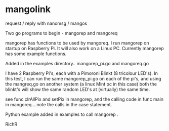# mangolink
request / reply with nanomsg / mangos

Two go programs to begin - mangorep and mangoreq

mangorep has functions to be used by mangoreq.
I run mangorep on startup on Raspberry Pi. It will also work on a Linux PC.
Currently mangorep has some example functions. 


Added in the examples directory.. mangorep_pi.go and mangoreq.go

I have 2 Raspberry Pi's, each with a Pimoroni Blinkt (8 tricolour LED's). In this test, I can run the same mangorep_pi.go
on each of the pi's, and using the mangreq.go on another system (a linux Mint pc in this case) both the blinkt's 
will show the same random LED's at (virtually) the same time. 

see func clrAllPix and setPix in mangorep, and the calling code in func main in mangoreq....note the calls in the case statement.

Python example added in examples to call mangorep .

RichR
